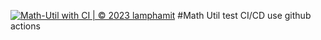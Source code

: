 [![Math-Util with CI | © 2023 lamphamit](https://github.com/LamPhamIT/math-util/actions/workflows/math-util-ci.yml/badge.svg
)](https://github.com/LamPhamIT/math-util/actions/workflows/math-util-ci.yml
)
#Math Util test CI/CD use github actions

